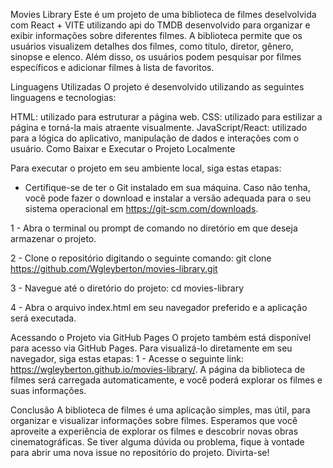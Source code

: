 Movies Library
Este é um projeto de uma biblioteca de filmes deselvolvida com React + VITE utilizando api do TMDB desenvolvido para organizar e exibir informações sobre diferentes filmes.
A biblioteca permite que os usuários visualizem detalhes dos filmes, como título, diretor, gênero, sinopse e elenco. Além disso, os usuários podem pesquisar por filmes específicos e adicionar filmes à lista de favoritos.

Linguagens Utilizadas
O projeto é desenvolvido utilizando as seguintes linguagens e tecnologias:

HTML: utilizado para estruturar a página web.
CSS: utilizado para estilizar a página e torná-la mais atraente visualmente.
JavaScript/React: utilizado para a lógica do aplicativo, manipulação de dados e interações com o usuário.
Como Baixar e Executar o Projeto Localmente


Para executar o projeto em seu ambiente local, siga estas etapas:

* Certifique-se de ter o Git instalado em sua máquina. Caso não tenha, você pode fazer o download e instalar a versão adequada para o seu sistema operacional em https://git-scm.com/downloads.

1 - Abra o terminal ou prompt de comando no diretório em que deseja armazenar o projeto.

2 - Clone o repositório digitando o seguinte comando:
git clone https://github.com/Wgleyberton/movies-library.git

3 - Navegue até o diretório do projeto:
cd movies-library

4 - Abra o arquivo index.html em seu navegador preferido e a aplicação será executada.

Acessando o Projeto via GitHub Pages
O projeto também está disponível para acesso via GitHub Pages. Para visualizá-lo diretamente em seu navegador, siga estas etapas:
1 - Acesse o seguinte link: https://wgleyberton.github.io/movies-library/.
A página da biblioteca de filmes será carregada automaticamente, e você poderá explorar os filmes e suas informações.

Conclusão
A biblioteca de filmes é uma aplicação simples, mas útil, para organizar e visualizar informações sobre filmes. Esperamos que você aproveite a experiência de explorar os filmes e descobrir novas obras cinematográficas. Se tiver alguma dúvida ou problema, fique à vontade para abrir uma nova issue no repositório do projeto. Divirta-se!

